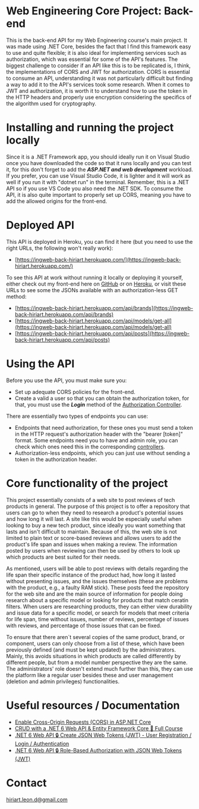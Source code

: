 # Web Engineering Core Project: Back-end
This is the back-end API for my Web Engineering course's main project. It was made using .NET Core, besides the fact that I find this framework easy to use and quite flexible; it is also ideal for implementing services such as authorization, which was essential for some of the API's features. The biggest challenge to consider if an API like this is to be replicated is, I think, the implementations of CORS and JWT for authorization. CORS is essential to consume an API, understanding it was not particularly difficult but finding a way to add it to the API's services took some research. When it comes to JWT and authorization, it is worth it to understand how to use the token in the HTTP headers and properly use encryption considering the specifics of the algorithm used for cryptography.

# Installing and running the project locally

Since it is a .NET Framework app, you should ideally run it on Visual Studio once you have downloaded the code so that it runs locally and you can test it, for this don't forget to add the ***ASP.NET and web development*** workload. If you prefer, you can use Visual Studio Code, it is lighter and it will work as well if you run it with "dotnet run" in the terminal. Remember, this is a .NET API so if you use VS Code you also need the .NET SDK. To consume the API, it is also quite important to properly set up CORS, meaning you have to add the allowed origins for the front-end.

# Deployed API

This API is deployed in Heroku, you can find it here (but you need to use the right URLs, the following won't really work):
  -  [https://ingweb-back-hiriart.herokuapp.com/](https://ingweb-back-hiriart.herokuapp.com/)

To see this API at work without running it locally or deploying it yourself, either check out my front-end here on [GitHub](https://github.com/Diego-Hiriart/IngWeb-Frontend-DiegoHiriart) or on [Heroku](https://ingweb-front-hiriart.herokuapp.com/), or visit these URLs to see some the JSONs available with an authorization-less GET method:
  - [https://ingweb-back-hiriart.herokuapp.com/api/brands](https://ingweb-back-hiriart.herokuapp.com/api/brands)
  - [https://ingweb-back-hiriart.herokuapp.com/api/models/get-all](https://ingweb-back-hiriart.herokuapp.com/api/models/get-all)
  - [https://ingweb-back-hiriart.herokuapp.com/api/posts](https://ingweb-back-hiriart.herokuapp.com/api/posts)

# Using the API

Before you use the API, you must make sure you:
  - Set up adequate CORS policies for the front-end.
  - Create a valid a user so that you can obtain the authorization token, for that, you must use the ***Login*** method of the [Authorization Controller](https://github.com/Diego-Hiriart/IngWeb-Backend-DiegoHiriart/blob/main/Controllers/AuthorizationController.cs).

There are essentially two types of endpoints you can use:
 - Endpoints that need authorization, for these ones you must send a token in the HTTP request's authorization header with the "bearer \[token\]" format. Some endpoints need you to have and admin role, you can check which ones need this in the corresponding [controllers](https://github.com/Diego-Hiriart/IngWeb-Backend-DiegoHiriart/tree/main/Controllers).
 - Authorization-less endpoints, which you can just use without sending a token in the authorization header.

# Core functionality of the project
This project essentially consists of a web site to post reviews of tech products in general. The purpose of this project is to offer a repository that users can go to when they need to research a product's potential issues and how long it will last. A site like this would be especially useful when looking to buy a new tech product, since ideally you want something that lasts and isn't difficult to maintain. Because of this, the web site is not limited to plain text or score-based reviews and allows users to add the product's life span and issues when making a review. The information posted by users when reviewing can then be used by others to look up which products are best suited for their needs.

As mentioned, users will be able to post reviews with details regarding the life span their specific instance of the product had, how long it lasted without presenting issues, and the issues themselves (these are problems with the product, e.g., a faulty RAM stick). These posts feed the repository for the web site and are the main source of information for people doing research about a specific model or looking for products that match ceratin filters. When users are researching products, they can either view durability and issue data for a specific model, or search for models that meet criteria for life span, time without issues, number of reviews, percentage of issues with reviews, and percentage of those issues that can be fixed.

To ensure that there aren´t several copies of the same product, brand, or component, users can only choose from a list of these, which have been previously defined (and must be kept updated) by the administrators. Mainly, this avoids situations in which products are called differently by different people, but from a model number perspective they are the same. The administrators' role doesn't extend much further than this, they can use the platform like a regular user besides these and user management (deletion and admin privileges) functionalities.

# Useful resources / Documentation
  - [Enable Cross-Origin Requests (CORS) in ASP.NET Core](https://docs.microsoft.com/en-us/aspnet/core/security/cors?view=aspnetcore-6.0)
  - [CRUD with a .NET 6 Web API & Entity Framework Core 🚀 Full Course](https://youtu.be/Fbf_ua2t6v4)
  - [.NET 6 Web API 🔒 Create JSON Web Tokens (JWT) - User Registration / Login / Authentication](https://youtu.be/v7q3pEK1EA0)
  - [.NET 6 Web API 🔒 Role-Based Authorization with JSON Web Tokens (JWT)](https://youtu.be/TDY_DtTEkes)

# Contact
[hiriart.leon.d@gmail.com](mailto:hiriart.leon.d@gmail.com)
